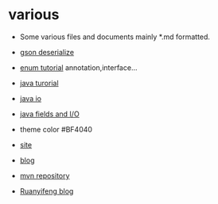 # various
- Some various files and documents mainly *.md formatted.

- [gson deserialize](http://www.javacreed.com/gson-deserialiser-example/)
- [enum tutorial](https://docs.oracle.com/javase/tutorial/java/javaOO/enum.html) annotation,interface...
- [java turorial](http://www.tutorialspoint.com/java)
- [java io](http://www.tutorialspoint.com/java/java_files_io.htm)
- [java fields and I/O](http://www.cnblogs.com/oubo/archive/2012/01/06/2394638.html)
- theme color #BF4040
- [site](http://how2j.cn/?73)
- [blog](http://www.ruanyifeng.com/blog/)
- [mvn repository](http://mvnrepository.com/)
- [Ruanyifeng blog](http://www.ruanyifeng.com/blog/)
